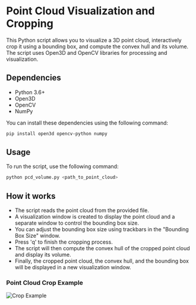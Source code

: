 # Point Cloud Visualization and Cropping

This Python script allows you to visualize a 3D point cloud, interactively crop it using a bounding box, and compute the convex hull and its volume. The script uses Open3D and OpenCV libraries for processing and visualization.

## Dependencies

- Python 3.6+
- Open3D
- OpenCV
- NumPy

You can install these dependencies using the following command:

```bash
pip install open3d opencv-python numpy
```


## Usage

To run the script, use the following command:

```bash
python pcd_volume.py <path_to_point_cloud>
```

## How it works
- The script reads the point cloud from the provided file.
- A visualization window is created to display the point cloud and a separate window to control the bounding box size.
- You can adjust the bounding box size using trackbars in the "Bounding Box Size" window.
- Press 'q' to finish the cropping process.
- The script will then compute the convex hull of the cropped point cloud and display its volume.
- Finally, the cropped point cloud, the convex hull, and the bounding box will be displayed in a new visualization window.

### Point Cloud Crop Example
![Crop Example](assets/demo.gif)
